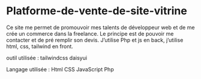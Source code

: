 # Platforme-de-vente-de-site-vitrine
Ce site me permet de promouvoir mes talents de développeur web et de me crée un commerce dans la freelance. Le principe est de pouvoir me contacter et de pré remplir son devis. J’utilise Php et js en back, j’utilise html, css, tailwind en front.

outil utilisée : 
    tailwindcss
    daisyui

Langage utilisée : 
    Html
    CSS
    JavaScript
    Php
